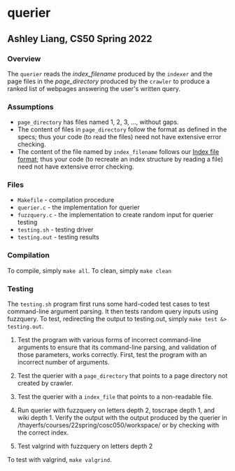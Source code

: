 # querier
## Ashley Liang, CS50 Spring 2022

### Overview

The `querier` reads the *index_filename* produced by the `indexer` and the page files in the *page_directory* produced by the `crawler` to produce a ranked list of webpages answering the user's written query.

### Assumptions

* `page_directory` has files named 1, 2, 3, ..., without gaps.
* The content of files in `page_directory` follow the format as defined in the specs; thus your code (to read the files) need not have extensive error checking.
* The content of the file named by `index_filename` follows our [Index file format]({{site.labs}}/lab5/REQUIREMENTS.html#index-file-format); thus your code (to recreate an index structure by reading a file) need not have extensive error checking.

### Files

* `Makefile` - compilation procedure
* `querier.c` - the implementation for querier
* `fuzzquery.c` - the implementation to create random input for querier testing
* `testing.sh` - testing driver
* `testing.out` - testing results 

### Compilation

To compile, simply `make all`. To clean, simply `make clean`

### Testing

The `testing.sh` program first runs some hard-coded test cases to test command-line argument parsing. It then tests random query inputs using fuzzquery. To test, redirecting the output to testing.out, simply `make test &> testing.out`.

1. Test the program with various forms of incorrect command-line arguments to ensure that its command-line parsing, and validation of those parameters, works correctly. First, test the program with an incorrect number of arguments.

2. Test the querier with a `page_directory` that points to a page directory not created by crawler.

3. Test the querier with a `index_file` that points to a non-readable file.

4. Run querier with fuzzquery on letters depth 2, toscrape depth 1, and wiki depth 1. Verify the output with the output produced by the querier in /thayerfs/courses/22spring/cosc050/workspace/ or by checking with the correct index.

5. Test valgrind with fuzzquery on letters depth 2

To test with valgrind, `make valgrind`.